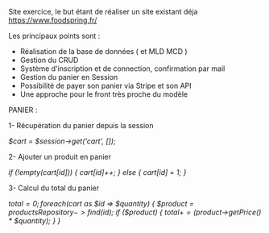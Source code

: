 Site exercice, le but étant de réaliser un site existant déja https://www.foodspring.fr/

Les principaux points sont :
- Réalisation de la base de données ( et MLD MCD ) 
- Gestion du CRUD
- Système d'inscription et de connection, confirmation par mail
- Gestion du panier en Session
- Possibilité de payer son panier via Stripe et son API
- Une approche pour le front très proche du modèle

PANIER :

1- Récupération du panier depuis la session

*$cart = $session->get('cart', []);*

2- Ajouter un produit en panier

*if (!empty($cart[$id])) {
            $cart[$id]++;
        } else {
            $cart[$id] = 1;
        }*

3- Calcul du total du panier

*$total = 0;
foreach ($cart as $id => $quantity) {
            $product = $productsRepository->find($id);
            if ($product) {
                $total += ($product->getPrice() * $quantity);
            }
        }*
